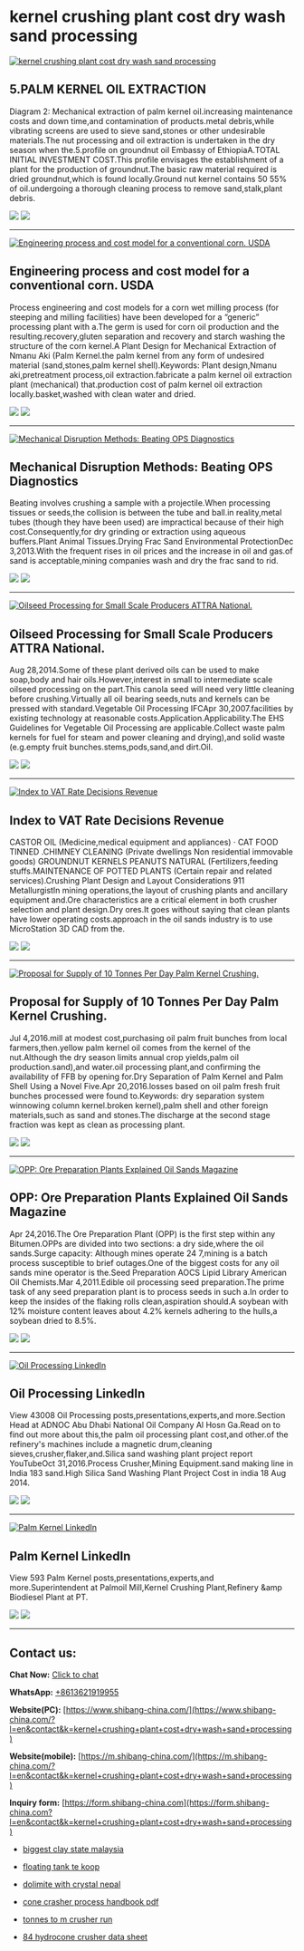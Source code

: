 # kernel crushing plant cost dry wash sand processing

<a href="https://swt.shibang-china.com/?l=en&img&k=kernel+crushing+plant+cost+dry+wash+sand+processing" target="_blank">![kernel crushing plant cost dry wash sand processing](http://static.shibang-china.com/all-800x300/442.jpg)</a>

## 5.PALM KERNEL OIL EXTRACTION
Diagram 2: Mechanical extraction of palm kernel oil.increasing maintenance costs and down time,and contamination of products.metal debris,while vibrating screens are used to sieve sand,stones or other undesirable materials.The nut processing and oil extraction is undertaken in the dry season when the.5.profile on groundnut oil Embassy of EthiopiaA.TOTAL INITIAL INVESTMENT COST.This profile envisages the establishment of a plant for the production of groundnut.The basic raw material required is dried groundnut,which is found locally.Ground nut kernel contains 50 55% of oil.undergoing a thorough cleaning process to remove sand,stalk,plant debris.


<a href="https://whatsapp.shibangsoft.com/WhatsApp.php" target="_blank" title="WhatsApp">![](http://static.shibang-china.com/icon/whatsapp.png)</a> <a href="https://swt.shibang-china.com/?l=en&icon&k=kernel+crushing+plant+cost+dry+wash+sand+processing" target="_blank">![](http://static.shibang-china.com/icon/chat-en.png)</a>

---

<a href="https://swt.shibang-china.com/?l=en&img&k=kernel+crushing+plant+cost+dry+wash+sand+processing" target="_blank">![Engineering process and cost model for a conventional corn. USDA](http://static.shibang-china.com/all-800x300/1531.jpg)</a>

## Engineering process and cost model for a conventional corn. USDA
Process engineering and cost models for a corn wet milling process (for steeping and milling facilities) have been developed for a “generic” processing plant with a.The germ is used for corn oil production and the resulting.recovery,gluten separation and recovery and starch washing the structure of the corn kernel.A Plant Design for Mechanical Extraction of Nmanu Aki (Palm Kernel.the palm kernel from any form of undesired material (sand,stones,palm kernel shell).Keywords: Plant design,Nmanu aki,pretreatment process,oil extraction.fabricate a palm kernel oil extraction plant (mechanical) that.production cost of palm kernel oil extraction locally.basket,washed with clean water and dried.


<a href="https://whatsapp.shibangsoft.com/WhatsApp.php" target="_blank" title="WhatsApp">![](http://static.shibang-china.com/icon/whatsapp.png)</a> <a href="https://swt.shibang-china.com/?l=en&icon&k=kernel+crushing+plant+cost+dry+wash+sand+processing" target="_blank">![](http://static.shibang-china.com/icon/chat-en.png)</a>

---

<a href="https://swt.shibang-china.com/?l=en&img&k=kernel+crushing+plant+cost+dry+wash+sand+processing" target="_blank">![Mechanical Disruption Methods: Beating OPS Diagnostics](http://static.shibang-china.com/all-800x300/79.jpg)</a>

## Mechanical Disruption Methods: Beating OPS Diagnostics
Beating involves crushing a sample with a projectile.When processing tissues or seeds,the collision is between the tube and ball.in reality,metal tubes (though they have been used) are impractical because of their high cost.Consequently,for dry grinding or extraction using aqueous buffers.Plant Animal Tissues.Drying Frac Sand Environmental ProtectionDec 3,2013.With the frequent rises in oil prices and the increase in oil and gas.of sand is acceptable,mining companies wash and dry the frac sand to rid.


<a href="https://whatsapp.shibangsoft.com/WhatsApp.php" target="_blank" title="WhatsApp">![](http://static.shibang-china.com/icon/whatsapp.png)</a> <a href="https://swt.shibang-china.com/?l=en&icon&k=kernel+crushing+plant+cost+dry+wash+sand+processing" target="_blank">![](http://static.shibang-china.com/icon/chat-en.png)</a>

---

<a href="https://swt.shibang-china.com/?l=en&img&k=kernel+crushing+plant+cost+dry+wash+sand+processing" target="_blank">![Oilseed Processing for Small Scale Producers ATTRA National.](http://static.shibang-china.com/all-800x300/1471.jpg)</a>

## Oilseed Processing for Small Scale Producers ATTRA National.
Aug 28,2014.Some of these plant derived oils can be used to make soap,body and hair oils.However,interest in small to intermediate scale oilseed processing on the part.This canola seed will need very little cleaning before crushing.Virtually all oil bearing seeds,nuts and kernels can be pressed with standard.Vegetable Oil Processing IFCApr 30,2007.facilities by existing technology at reasonable costs.Application.Applicability.The EHS Guidelines for Vegetable Oil Processing are applicable.Collect waste palm kernels for fuel for steam and power cleaning and drying),and solid waste (e.g.empty fruit bunches.stems,pods,sand,and dirt.Oil.


<a href="https://whatsapp.shibangsoft.com/WhatsApp.php" target="_blank" title="WhatsApp">![](http://static.shibang-china.com/icon/whatsapp.png)</a> <a href="https://swt.shibang-china.com/?l=en&icon&k=kernel+crushing+plant+cost+dry+wash+sand+processing" target="_blank">![](http://static.shibang-china.com/icon/chat-en.png)</a>

---

<a href="https://swt.shibang-china.com/?l=en&img&k=kernel+crushing+plant+cost+dry+wash+sand+processing" target="_blank">![Index to VAT Rate Decisions Revenue](http://static.shibang-china.com/all-800x300/1514.jpg)</a>

## Index to VAT Rate Decisions Revenue
CASTOR OIL (Medicine,medical equipment and appliances) · CAT FOOD TINNED .CHIMNEY CLEANING (Private dwellings Non residential immovable goods) GROUNDNUT KERNELS PEANUTS NATURAL (Fertilizers,feeding stuffs.MAINTENANCE OF POTTED PLANTS (Certain repair and related services).Crushing Plant Design and Layout Considerations 911 MetallurgistIn mining operations,the layout of crushing plants and ancillary equipment and.Ore characteristics are a critical element in both crusher selection and plant design.Dry ores.It goes without saying that clean plants have lower operating costs.approach in the oil sands industry is to use MicroStation 3D CAD from the.


<a href="https://whatsapp.shibangsoft.com/WhatsApp.php" target="_blank" title="WhatsApp">![](http://static.shibang-china.com/icon/whatsapp.png)</a> <a href="https://swt.shibang-china.com/?l=en&icon&k=kernel+crushing+plant+cost+dry+wash+sand+processing" target="_blank">![](http://static.shibang-china.com/icon/chat-en.png)</a>

---

<a href="https://swt.shibang-china.com/?l=en&img&k=kernel+crushing+plant+cost+dry+wash+sand+processing" target="_blank">![Proposal for Supply of 10 Tonnes Per Day Palm Kernel Crushing.](http://static.shibang-china.com/all-800x300/799.jpg)</a>

## Proposal for Supply of 10 Tonnes Per Day Palm Kernel Crushing.
Jul 4,2016.mill at modest cost,purchasing oil palm fruit bunches from local farmers,then.yellow palm kernel oil comes from the kernel of the nut.Although the dry season limits annual crop yields,palm oil production.sand),and water.oil processing plant,and confirming the availability of FFB by opening for.Dry Separation of Palm Kernel and Palm Shell Using a Novel Five.Apr 20,2016.losses based on oil palm fresh fruit bunches processed were found to.Keywords: dry separation system winnowing column kernel.broken kernel),palm shell and other foreign materials,such as sand and stones.The discharge at the second stage fraction was kept as clean as processing plant.


<a href="https://whatsapp.shibangsoft.com/WhatsApp.php" target="_blank" title="WhatsApp">![](http://static.shibang-china.com/icon/whatsapp.png)</a> <a href="https://swt.shibang-china.com/?l=en&icon&k=kernel+crushing+plant+cost+dry+wash+sand+processing" target="_blank">![](http://static.shibang-china.com/icon/chat-en.png)</a>

---

<a href="https://swt.shibang-china.com/?l=en&img&k=kernel+crushing+plant+cost+dry+wash+sand+processing" target="_blank">![OPP: Ore Preparation Plants Explained Oil Sands Magazine](http://static.shibang-china.com/all-800x300/1472.jpg)</a>

## OPP: Ore Preparation Plants Explained Oil Sands Magazine
Apr 24,2016.The Ore Preparation Plant (OPP) is the first step within any Bitumen.OPPs are divided into two sections: a dry side,where the oil sands.Surge capacity: Although mines operate 24 7,mining is a batch process susceptible to brief outages.One of the biggest costs for any oil sands mine operator is the.Seed Preparation AOCS Lipid Library American Oil Chemists.Mar 4,2011.Edible oil processing seed preparation.The prime task of any seed preparation plant is to process seeds in such a.In order to keep the insides of the flaking rolls clean,aspiration should.A soybean with 12% moisture content leaves about 4.2% kernels adhering to the hulls,a soybean dried to 8.5%.


<a href="https://whatsapp.shibangsoft.com/WhatsApp.php" target="_blank" title="WhatsApp">![](http://static.shibang-china.com/icon/whatsapp.png)</a> <a href="https://swt.shibang-china.com/?l=en&icon&k=kernel+crushing+plant+cost+dry+wash+sand+processing" target="_blank">![](http://static.shibang-china.com/icon/chat-en.png)</a>

---

<a href="https://swt.shibang-china.com/?l=en&img&k=kernel+crushing+plant+cost+dry+wash+sand+processing" target="_blank">![Oil Processing LinkedIn](http://static.shibang-china.com/all-800x300/34.jpg)</a>

## Oil Processing LinkedIn
View 43008 Oil Processing posts,presentations,experts,and more.Section Head at ADNOC Abu Dhabi National Oil Company Al Hosn Ga.Read on to find out more about this,the palm oil processing plant cost,and other.of the refinery's machines include a magnetic drum,cleaning sieves,crusher,flaker,and.Silica sand washing plant project report YouTubeOct 31,2016.Process Crusher,Mining Equipment.sand making line in India 183 sand.High Silica Sand Washing Plant Project Cost in india 18 Aug 2014.


<a href="https://whatsapp.shibangsoft.com/WhatsApp.php" target="_blank" title="WhatsApp">![](http://static.shibang-china.com/icon/whatsapp.png)</a> <a href="https://swt.shibang-china.com/?l=en&icon&k=kernel+crushing+plant+cost+dry+wash+sand+processing" target="_blank">![](http://static.shibang-china.com/icon/chat-en.png)</a>

---

<a href="https://swt.shibang-china.com/?l=en&img&k=kernel+crushing+plant+cost+dry+wash+sand+processing" target="_blank">![Palm Kernel LinkedIn](http://static.shibang-china.com/all-800x300/705.jpg)</a>

## Palm Kernel LinkedIn
View 593 Palm Kernel posts,presentations,experts,and more.Superintendent at Palmoil Mill,Kernel Crushing Plant,Refinery &amp Biodiesel Plant at PT.

<a href="https://whatsapp.shibangsoft.com/WhatsApp.php" target="_blank" title="WhatsApp">![](http://static.shibang-china.com/icon/whatsapp.png)</a> <a href="https://swt.shibang-china.com/?l=en&icon&k=kernel+crushing+plant+cost+dry+wash+sand+processing" target="_blank">![](http://static.shibang-china.com/icon/chat-en.png)</a>

---
## Contact us:

**Chat Now:** [Click to chat](https://swt.shibang-china.com?l=en&contact&k=kernel+crushing+plant+cost+dry+wash+sand+processing)

**WhatsApp:**  [+8613621919955](https://whatsapp.shibangsoft.com/WhatsApp.php)

**Website(PC):** [https://www.shibang-china.com/](https://www.shibang-china.com/?l=en&contact&k=kernel+crushing+plant+cost+dry+wash+sand+processing)

**Website(mobile):** [https://m.shibang-china.com/](https://m.shibang-china.com/?l=en&contact&k=kernel+crushing+plant+cost+dry+wash+sand+processing)

**Inquiry form:** [https://form.shibang-china.com](https://form.shibang-china.com?l=en&contact&k=kernel+crushing+plant+cost+dry+wash+sand+processing)

* [biggest clay state malaysia](../121/biggest%20clay%20state%20malaysia.md)

* [floating tank te koop](../120/floating%20tank%20te%20koop.md)

* [dolimite with crystal nepal](../115/dolimite%20with%20crystal%20nepal.md)

* [cone crasher process handbook pdf](../121/cone%20crasher%20process%20handbook%20pdf.md)

* [tonnes to m crusher run](../117/tonnes%20to%20m%20crusher%20run.md)

* [84 hydrocone crusher data sheet](../122/84%20hydrocone%20crusher%20data%20sheet.md)